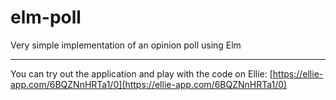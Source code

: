 # elm-poll
Very simple implementation of an opinion poll using Elm

---

You can try out the application and play with the code on Ellie: [https://ellie-app.com/6BQZNnHRTa1/0](https://ellie-app.com/6BQZNnHRTa1/0)